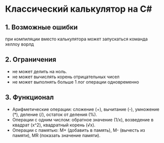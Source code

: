 # Классический калькулятор на C#

## 1. Возможные ошибки
при компиляции вместо калькулятора может запускаться команда хеллоу ворлд

## 2. Ограничения
- не может делить на ноль.
- не может вычислять корень отрицательных чисел
- не может выполнять больше 1 лог операции одновременно

## 3. Функционал
- Арифметические операции: сложение (+), вычитание (-), умножение (*), деление (/), остаток от деления (%).
- Операции с одним числом: обратное значение (1/x), возведение в квадрат (x^2), квадратный корень (√x).
- Операции с памятью: M+ (добавить в память), M- (вычесть из памяти), MR (показать значение памяти).


 
